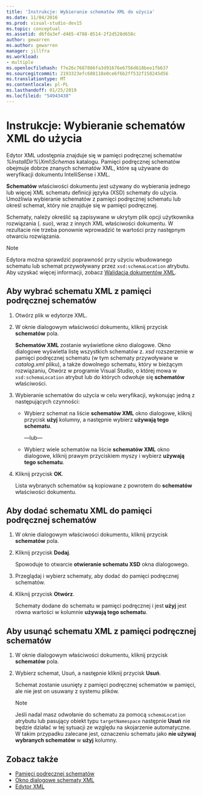 ```yaml
---
title: 'Instrukcje: Wybieranie schematów XML do użycia'
ms.date: 11/04/2016
ms.prod: visual-studio-dev15
ms.topic: conceptual
ms.assetid: d6fda3ef-d465-4788-8514-2f2d528d658c
author: gewarren
ms.author: gewarren
manager: jillfra
ms.workload:
- multiple
ms.openlocfilehash: f7e26c7687866fa3d91676e6756d618bee1fb637
ms.sourcegitcommit: 2193323efc608118e0ce6f6b2ff532f158245d56
ms.translationtype: MT
ms.contentlocale: pl-PL
ms.lasthandoff: 01/25/2019
ms.locfileid: "54943438"
---
```

# <a name="how-to-select-the-xml-schemas-to-use"></a>Instrukcje: Wybieranie schematów XML do użycia

Edytor XML udostępnia znajduje się w pamięci podręcznej schematów *%InstallDir%\Xml\Schemas* katalogu. Pamięci podręcznej schematów obejmuje dobrze znanych schematów XML, które są używane do weryfikacji dokumentu IntelliSense i XML.

**Schematów** właściwości dokumentu jest używany do wybierania jednego lub więcej XML schematu definicji języka (XSD) schematy do użycia. Umożliwia wybieranie schematów z pamięci podręcznej schematu lub określ schemat, który nie znajduje się w pamięci podręcznej.

Schematy, należy określić są zapisywane w ukrytym plik opcji użytkownika rozwiązania (. *suo*), wraz z innych XML właściwości dokumentu. W rezultacie nie trzeba ponownie wprowadzić te wartości przy następnym otwarciu rozwiązania.

> [!NOTE]
> Edytora można sprawdzić poprawność przy użyciu wbudowanego schematu lub schemat przywoływany przez `xsd:schemaLocation` atrybutu. Aby uzyskać więcej informacji, zobacz [Walidacja dokumentów XML](../xml-tools/xml-document-validation.md).

## <a name="to-select-an-xml-schema-from-the-schema-cache"></a>Aby wybrać schematu XML z pamięci podręcznej schematów

1. Otwórz plik w edytorze XML.

2. W oknie dialogowym właściwości dokumentu, kliknij przycisk **schematów** pola.

    **Schematów XML** zostanie wyświetlone okno dialogowe. Okno dialogowe wyświetla listę wszystkich schematów z. *xsd* rozszerzenie w pamięci podręcznej schematu (w tym schematy przywoływane w *catalog.xml* pliku), a także dowolnego schematu, który w bieżącym rozwiązaniu, Otwórz w programie Visual Studio, o której mowa w `xsd:schemaLocation` atrybut lub do których odwołuje się **schematów** właściwości.

3. Wybieranie schematów do użycia w celu weryfikacji, wykonując jedną z następujących czynności:

   - Wybierz schemat na liście **schematów XML** okno dialogowe, kliknij przycisk **użyj** kolumny, a następnie wybierz **używają tego schematu**.

     —lub—

   - Wybierz wiele schematów na liście **schematów XML** okno dialogowe, kliknij prawym przyciskiem myszy i wybierz **używają tego schematu**.

4. Kliknij przycisk **OK**.

    Lista wybranych schematów są kopiowane z powrotem do **schematów** właściwości dokumentu.

## <a name="to-add-an-xml-schema-to-the-schema-cache"></a>Aby dodać schematu XML do pamięci podręcznej schematów

1.  W oknie dialogowym właściwości dokumentu, kliknij przycisk **schematów** pola.

2.  Kliknij przycisk **Dodaj**.

     Spowoduje to otwarcie **otwieranie schematu XSD** okna dialogowego.

3.  Przeglądaj i wybierz schematy, aby dodać do pamięci podręcznej schematów.

4.  Kliknij przycisk **Otwórz**.

     Schematy dodane do schematu w pamięci podręcznej i jest **użyj** jest równa wartości w kolumnie **używają tego schematu**.

## <a name="to-delete-an-xml-schema-from-the-schema-cache"></a>Aby usunąć schematu XML z pamięci podręcznej schematów

1.  W oknie dialogowym właściwości dokumentu, kliknij przycisk **schematów** pola.

2.  Wybierz schemat, Usuń, a następnie kliknij przycisk **Usuń**.

     Schemat zostanie usunięty z pamięci podręcznej schematów w pamięci, ale nie jest on usuwany z systemu plików.

    > [!NOTE]
    > Jeśli nadal masz odwołanie do schematu za pomocą `schemaLocation` atrybutu lub pasujący obiekt typu `targetNamespace` następnie **Usuń** nie będzie działać w tej sytuacji ze względu na skojarzenie automatyczne. W takim przypadku zalecane jest, oznaczeniu schematu jako **nie używaj wybranych schematów** w **użyj** kolumny.

## <a name="see-also"></a>Zobacz także

- [Pamięci podręcznej schematów](../xml-tools/schema-cache.md)
- [Okno dialogowe schematy XML](../xml-tools/xml-schemas-dialog-box.md)
- [Edytor XML](../xml-tools/xml-editor.md)